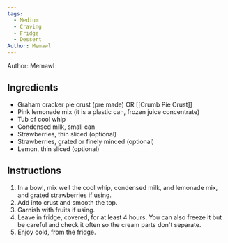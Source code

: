 ```yaml
---
tags:
  - Medium
  - Craving
  - Fridge
  - Dessert
Author: Memawl
---
```

Author: Memawl
## Ingredients

- Graham cracker pie crust (pre made) OR [[Crumb Pie Crust]]
- Pink lemonade mix (it is a plastic can, frozen juice concentrate)
- Tub of cool whip
- Condensed milk, small can
- Strawberries, thin sliced (optional)
- Strawberries, grated or finely minced (optional)
- Lemon, thin sliced (optional)
## Instructions

1. In a bowl, mix well the cool whip, condensed milk, and lemonade mix, and grated strawberries if using.
2. Add into crust and smooth the top.
3. Garnish with fruits if using.
4. Leave in fridge, covered, for at least 4 hours. You can also freeze it but be careful and check it often so the cream parts don't separate.
5. Enjoy cold, from the fridge.